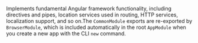 Implements fundamental Angular framework functionality, including directives and pipes, location services used in routing, HTTP services, localization support, and so on.The `CommonModule` exports are re-exported by `BrowserModule`, which is included automatically in the root `AppModule` when you create a new app with the CLI `new` command.